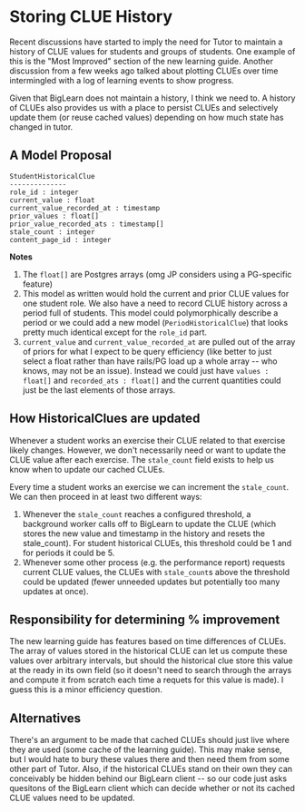 # Storing CLUE History

Recent discussions have started to imply the need for Tutor to maintain a history of CLUE values for students and groups of students.  One example of this is the "Most Improved" section of the new learning guide.  Another discussion from a few weeks ago talked about plotting CLUEs over time intermingled with a log of learning events to show progress.

Given that BigLearn does not maintain a history, I think we need to.  A history of CLUEs also provides us with a place to persist CLUEs and selectively update them (or reuse cached values) depending on how much state has changed in tutor.

## A Model Proposal

```
StudentHistoricalClue
--------------
role_id : integer
current_value : float
current_value_recorded_at : timestamp
prior_values : float[]
prior_value_recorded_ats : timestamp[]
stale_count : integer
content_page_id : integer
```

**Notes**

1. The `float[]` are Postgres arrays (omg JP considers using a PG-specific feature)
1. This model as written would hold the current and prior CLUE values for one student role.  We also have a need to record CLUE history across a period full of students.  This model could polymorphically describe a period or we could add a new model (`PeriodHistoricalClue`) that looks pretty much identical except for the `role_id` part.
2. `current_value` and `current_value_recorded_at` are pulled out of the array of priors for what I expect to be query efficiency (like better to just select a float rather than have rails/PG load up a whole array -- who knows, may not be an issue).  Instead we could just have `values : float[]` and `recorded_ats : float[]` and the current quantities could just be the last elements of those arrays.

## How HistoricalClues are updated

Whenever a student works an exercise their CLUE related to that exercise likely changes.  However, we don't necessarily need or want to update the CLUE value after each exercise.  The `stale_count` field exists to help us know when to update our cached CLUEs.

Every time a student works an exercise we can increment the `stale_count`.  We can then proceed in at least two different ways:

1. Whenever the `stale_count` reaches a configured threshold, a background worker calls off to BigLearn to update the CLUE (which stores the new value and timestamp in the history and resets the stale_count).  For student historical CLUEs, this threshold could be 1 and for periods it could be 5.
2. Whenever some other process (e.g. the performance report) requests current CLUE values, the CLUEs with `stale_count`s above the threshold could be updated (fewer unneeded updates but potentially too many updates at once).

## Responsibility for determining % improvement

The new learning guide has features based on time differences of CLUEs.  The array of values stored in the historical CLUE can let us compute these values over arbitrary intervals, but should the historical clue store this value at the ready in its own field (so it doesn't need to search through the arrays and compute it from scratch each time a requets for this value is made).  I guess this is a minor efficiency question.

## Alternatives

There's an argument to be made that cached CLUEs should just live where they are used (some cache of the learning guide).  This may make sense, but I would hate to bury these values there and then need them from some other part of Tutor.  Also, if the historical CLUEs stand on their own they can conceivably be hidden behind our BigLearn client -- so our code just asks quesitons of the BigLearn client which can decide whether or not its cached CLUE values need to be updated.

